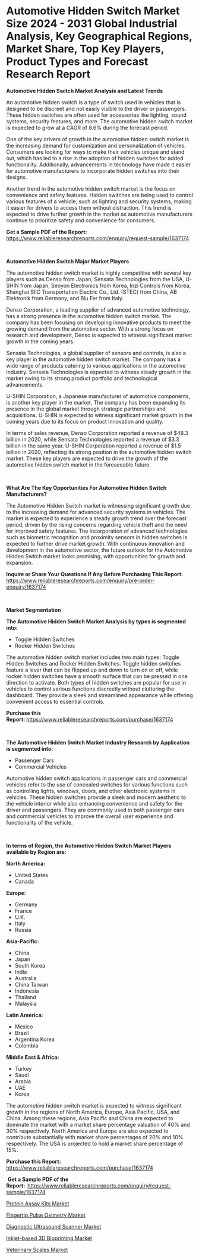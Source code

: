 <p><h1>Automotive Hidden Switch Market Size 2024 - 2031 Global Industrial Analysis, Key Geographical Regions, Market Share, Top Key Players, Product Types and Forecast Research Report</h1></p><p><strong>Automotive Hidden Switch Market Analysis and Latest Trends</strong></p>
<p><p>An automotive hidden switch is a type of switch used in vehicles that is designed to be discreet and not easily visible to the driver or passengers. These hidden switches are often used for accessories like lighting, sound systems, security features, and more. The automotive hidden switch market is expected to grow at a CAGR of 8.6% during the forecast period.</p><p>One of the key drivers of growth in the automotive hidden switch market is the increasing demand for customization and personalization of vehicles. Consumers are looking for ways to make their vehicles unique and stand out, which has led to a rise in the adoption of hidden switches for added functionality. Additionally, advancements in technology have made it easier for automotive manufacturers to incorporate hidden switches into their designs.</p><p>Another trend in the automotive hidden switch market is the focus on convenience and safety features. Hidden switches are being used to control various features of a vehicle, such as lighting and security systems, making it easier for drivers to access them without distraction. This trend is expected to drive further growth in the market as automotive manufacturers continue to prioritize safety and convenience for consumers.</p></p>
<p><strong>Get a Sample PDF of the Report:&nbsp;</strong> <a href="https://www.reliableresearchreports.com/enquiry/request-sample/1637174">https://www.reliableresearchreports.com/enquiry/request-sample/1637174</a></p>
<p>&nbsp;</p>
<p><strong>Automotive Hidden Switch Major Market Players</strong></p>
<p><p>The automotive hidden switch market is highly competitive with several key players such as Denso from Japan, Sensata Technologies from the USA, U-SHIN from Japan, Seoyon Electronics from Korea, Inzi Controls from Korea, Shanghai SIIC Transportation Electric Co., Ltd. (STEC) from China, AB Elektronik from Germany, and Blu Fer from Italy.</p><p>Denso Corporation, a leading supplier of advanced automotive technology, has a strong presence in the automotive hidden switch market. The company has been focusing on developing innovative products to meet the growing demand from the automotive sector. With a strong focus on research and development, Denso is expected to witness significant market growth in the coming years.</p><p>Sensata Technologies, a global supplier of sensors and controls, is also a key player in the automotive hidden switch market. The company has a wide range of products catering to various applications in the automotive industry. Sensata Technologies is expected to witness steady growth in the market owing to its strong product portfolio and technological advancements.</p><p>U-SHIN Corporation, a Japanese manufacturer of automotive components, is another key player in the market. The company has been expanding its presence in the global market through strategic partnerships and acquisitions. U-SHIN is expected to witness significant market growth in the coming years due to its focus on product innovation and quality.</p><p>In terms of sales revenue, Denso Corporation reported a revenue of $48.3 billion in 2020, while Sensata Technologies reported a revenue of $3.3 billion in the same year. U-SHIN Corporation reported a revenue of $1.5 billion in 2020, reflecting its strong position in the automotive hidden switch market. These key players are expected to drive the growth of the automotive hidden switch market in the foreseeable future.</p></p>
<p>&nbsp;</p>
<p><strong>What Are The Key Opportunities For Automotive Hidden Switch Manufacturers?</strong></p>
<p><p>The Automotive Hidden Switch market is witnessing significant growth due to the increasing demand for advanced security systems in vehicles. The market is expected to experience a steady growth trend over the forecast period, driven by the rising concerns regarding vehicle theft and the need for improved safety features. The incorporation of advanced technologies such as biometric recognition and proximity sensors in hidden switches is expected to further drive market growth. With continuous innovation and development in the automotive sector, the future outlook for the Automotive Hidden Switch market looks promising, with opportunities for growth and expansion.</p></p>
<p><strong>Inquire or Share Your Questions If Any Before Purchasing This Report:</strong> <a href="https://www.reliableresearchreports.com/enquiry/pre-order-enquiry/1637174">https://www.reliableresearchreports.com/enquiry/pre-order-enquiry/1637174</a></p>
<p>&nbsp;</p>
<p><strong>Market Segmentation</strong></p>
<p><strong>The Automotive Hidden Switch Market Analysis by types is segmented into:</strong></p>
<p><ul><li>Toggle Hidden Switches</li><li>Rocker Hidden Switches</li></ul></p>
<p><p>The automotive hidden switch market includes two main types: Toggle Hidden Switches and Rocker Hidden Switches. Toggle hidden switches feature a lever that can be flipped up and down to turn on or off, while rocker hidden switches have a smooth surface that can be pressed in one direction to activate. Both types of hidden switches are popular for use in vehicles to control various functions discreetly without cluttering the dashboard. They provide a sleek and streamlined appearance while offering convenient access to essential controls.</p></p>
<p><strong>Purchase this Report:&nbsp;</strong><a href="https://www.reliableresearchreports.com/purchase/1637174">https://www.reliableresearchreports.com/purchase/1637174</a></p>
<p>&nbsp;</p>
<p><strong>The Automotive Hidden Switch Market Industry Research by Application is segmented into:</strong></p>
<p><ul><li>Passenger Cars</li><li>Commercial Vehicles</li></ul></p>
<p><p>Automotive hidden switch applications in passenger cars and commercial vehicles refer to the use of concealed switches for various functions such as controlling lights, windows, doors, and other electronic systems in vehicles. These hidden switches provide a sleek and modern aesthetic to the vehicle interior while also enhancing convenience and safety for the driver and passengers. They are commonly used in both passenger cars and commercial vehicles to improve the overall user experience and functionality of the vehicle.</p></p>
<p>&nbsp;</p>
<p><strong>In terms of Region, the Automotive Hidden Switch Market Players available by Region are:</strong></p>
<p>
    <p> <strong> North America: </strong>
        <ul>
            <li>United States</li>
            <li>Canada</li>
        </ul>
        </p> 
    <p> <strong> Europe: </strong>
        <ul>
            <li>Germany</li>
            <li>France</li>
            <li>U.K.</li>
            <li>Italy</li>
            <li>Russia</li>
        </ul>
        </p> 
    <p> <strong> Asia-Pacific: </strong>
        <ul>
            <li>China</li>
            <li>Japan</li>
            <li>South Korea</li>
            <li>India</li>
            <li>Australia</li>
            <li>China Taiwan</li>
            <li>Indonesia</li>
            <li>Thailand</li>
            <li>Malaysia</li>
        </ul>
        </p> 
    <p> <strong> Latin America: </strong>
        <ul>
            <li>Mexico</li>
            <li>Brazil</li>
            <li>Argentina Korea</li>
            <li>Colombia</li>
        </ul>
        </p> 
    <p> <strong> Middle East & Africa: </strong>
        <ul>
            <li>Turkey</li>
            <li>Saudi</li>
            <li>Arabia</li>
            <li>UAE</li>
            <li>Korea</li>
        </ul>
    </p>
    </p>
<p><p>The automotive hidden switch market is expected to witness significant growth in the regions of North America, Europe, Asia Pacific, USA, and China. Among these regions, Asia Pacific and China are expected to dominate the market with a market share percentage valuation of 40% and 30% respectively. North America and Europe are also expected to contribute substantially with market share percentages of 20% and 10% respectively. The USA is projected to hold a market share percentage of 15%.</p></p>
<p><strong>Purchase this Report: </strong><a href="https://www.reliableresearchreports.com/purchase/1637174">https://www.reliableresearchreports.com/purchase/1637174</a></p>
<p>&nbsp;<strong>Get a Sample PDF of the Report:&nbsp;&nbsp;</strong><a href="https://www.reliableresearchreports.com/enquiry/request-sample/1637174">https://www.reliableresearchreports.com/enquiry/request-sample/1637174</a></p>
<p><strong></strong></p>
<p><p><a href="https://medium.com/p/8857c17c58f4/edit">Protein Assay Kits Market</a></p><p><a href="https://medium.com/p/81afb1760c48/edit">Fingertip Pulse Oximetry Market</a></p><p><a href="https://medium.com/p/ceb13d5df211/edit">Diagnostic Ultrasound Scanner Market</a></p><p><a href="https://github.com/sonuprakash1/Market-Research-Report-List-1/blob/main/inkjet-based-3d-bioprinting-market.md">Inkjet-based 3D Bioprinting Market</a></p><p><a href="https://medium.com/p/94de308306e8/edit">Veterinary Scales Market</a></p></p>